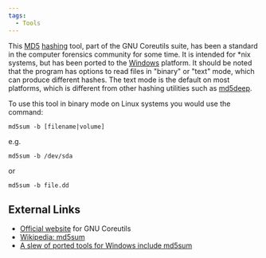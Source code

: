 ```yaml
---
tags:
  - Tools
---
```

This [MD5](md5.md) [hashing](hashing.md) tool, part of
the GNU Coreutils suite, has been a standard in the computer forensics
community for some time. It is intended for \*nix systems, but has been
ported to the [Windows](windows.md) platform. It should be noted
that the program has options to read files in "binary" or "text" mode,
which can produce different hashes. The text mode is the default on most
platforms, which is different from other hashing utilities such as
[md5deep](md5deep.md).

To use this tool in binary mode on Linux systems you would use the
command:

`md5sum -b [filename|volume]`

e.g.

`md5sum -b /dev/sda`

or

`md5sum -b file.dd`

## External Links

* [Official website](http://www.gnu.org/software/coreutils/) for GNU Coreutils
* [Wikipedia: md5sum](https://en.wikipedia.org/wiki/Md5sum)
* [A slew of ported tools for Windows include md5sum](https://unxutils.sourceforge.net/)
